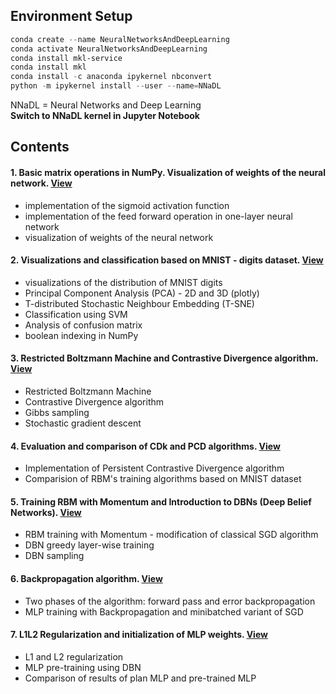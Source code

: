 ## Environment Setup
```powershell
conda create --name NeuralNetworksAndDeepLearning
conda activate NeuralNetworksAndDeepLearning
conda install mkl-service
conda install mkl
conda install -c anaconda ipykernel nbconvert
python -m ipykernel install --user --name=NNaDL
```
NNaDL = Neural Networks and Deep Learning <br>
**Switch to NNaDL kernel in Jupyter Notebook**

## Contents
#### 1. Basic matrix operations in NumPy. Visualization of weights of the neural network. [View](https://github.com/Smendowski/neural-networks-and-deep-learning/blob/main/%5B1%5D%20visualization%20of%20weights%20of%20the%20neural%20network.ipynb)
- implementation of the sigmoid activation function
- implementation of the feed forward operation in one-layer neural network
- visualization of weights of the neural network

#### 2. Visualizations and classification based on MNIST - digits dataset. [View](https://github.com/Smendowski/neural-networks-and-deep-learning/blob/main/%5B2%5D%20data%20visualization%20and%20classification.ipynb)
- visualizations of the distribution of MNIST digits
- Principal Component Analysis (PCA) - 2D and 3D (plotly)
- T-distributed Stochastic Neighbour Embedding (T-SNE)
- Classification using SVM
- Analysis of confusion matrix
- boolean indexing in NumPy

#### 3. Restricted Boltzmann Machine and Contrastive Divergence algorithm. [View](https://github.com/Smendowski/neural-networks-and-deep-learning/blob/main/%5B3%5D%20Restricted%20Boltzmann%20Machine%20and%20Contrastive%20Divergence%20algorithm.ipynb)
- Restricted Boltzmann Machine
- Contrastive Divergence algorithm
- Gibbs sampling
- Stochastic gradient descent


#### 4. Evaluation and comparison of CDk and PCD algorithms. [View](https://github.com/Smendowski/neural-networks-and-deep-learning/blob/main/%5B4%5D%20Comparison%20of%20Contrastive%20Divergence%20and%20Persistent%20Contrastive%20Divergence%20algorithms.ipynb)
- Implementation of Persistent Contrastive Divergence algorithm
- Comparision of RBM's training algorithms based on MNIST dataset

#### 5. Training RBM with Momentum and Introduction to DBNs (Deep Belief Networks). [View](https://github.com/Smendowski/neural-networks-and-deep-learning/blob/main/%5B5%5D%20Training%20RBM%20with%20Momentum%20and%20introduction%20to%20Deep%20Belief%20Networks.ipynb)
- RBM training with Momentum - modification of classical SGD algorithm
- DBN greedy layer-wise training
- DBN sampling

#### 6. Backpropagation algorithm. [View](https://github.com/Smendowski/neural-networks-and-deep-learning/blob/main/%5B6%5D%20Backpropagation%20algorithm.ipynb)
- Two phases of the algorithm: forward pass and error backpropagation
- MLP training with Backpropagation and minibatched variant of SGD

#### 7. L1L2 Regularization and initialization of MLP weights. [View](https://github.com/Smendowski/neural-networks-and-deep-learning/blob/main/%5B7%5D%20L1L2%20Regularization%20and%20DBN%20pre-training.ipynb)
- L1 and L2 regularization
- MLP pre-training using DBN
- Comparison of results of plan MLP and pre-trained MLP
